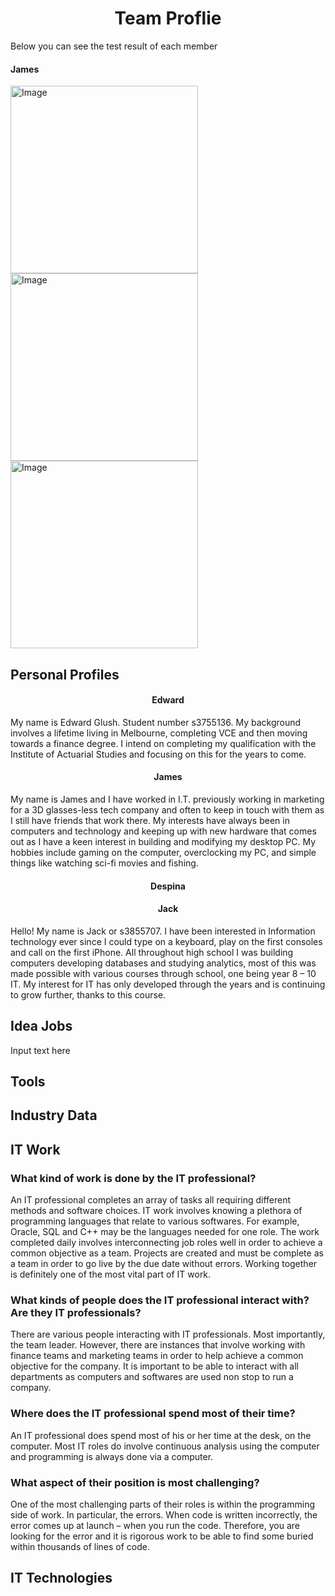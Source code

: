 <html>
  <center>
  <h1>
         Team Proflie
  </h1>
  </center>
  <body>
          Below you can see the test result of each member
  </body>
          <h4> James </h4>
    <div>
    <img src="https://user-images.githubusercontent.com/62319092/79943429-37956380-84ac-11ea-9804-3dc8028268a0.png" alt="Image" height="300" width="300" class="GeneratedImage">
    
 <img src="https://user-images.githubusercontent.com/62319092/79943669-c30ef480-84ac-11ea-9ebe-6aa0e68a7ff1.png" alt="Image" height="300" width="300" class="GeneratedImage">
   
   <img src="https://user-images.githubusercontent.com/62319092/79944477-f0f53880-84ae-11ea-8954-92f9e2c57bc5.png" alt="Image" height="300" width="300" class="GeneratedImage">

  
  
  <h2>
  <b> Personal Profiles </b>
  </h2> 

<body>
  
 <center> <h4> <b> Edward </b> </h4> </center>
  <div>
  My name is Edward Glush. Student number s3755136. My background involves a lifetime living in Melbourne, completing VCE and then moving towards a finance degree. I intend on completing my qualification with the Institute of Actuarial Studies and focusing on this for the years to come. 
  
<center>  <h4> <b> James </b> </h4> </center>
<div>
  My name is James and I have worked in I.T. previously working in marketing for a 3D glasses-less tech company and often to keep in touch with them as I still have friends that work there. My interests have always been in computers and technology and keeping up with new hardware that comes out as I have a keen interest in building and modifying my desktop PC.
My hobbies include gaming on the computer, overclocking my PC, and simple things like watching sci-fi movies and fishing.

 <center> <h4> <b> Despina </b> </h4> </center>
 <div>
  
<center>  <h4> <b> Jack </b> </h4> </center>
<div>
  Hello! My name is Jack or s3855707. I have been interested in Information technology ever since I could type on a keyboard, play on the first consoles and call on the first iPhone. All throughout high school I was building computers developing databases and studying analytics, most of this was made possible with various courses through school, one being year 8 – 10 IT. My interest for IT has only developed through the years and is continuing to grow further, thanks to this course.
  
  

</body>

<div>
  

  <h2> 
  Idea Jobs
  </h2>
  
  <body>
  Input text here
  </body>
  
  <div>

  <h2>
  Tools
  </h2>
  
  <div>
  
  <h2>
  Industry Data
  </h2>
  
  <body>
  
  </body>
  
  <div>
  
  <h2>
  IT Work
  </h2>
    
   <body>
  <b> <h3> What kind of work is done by the IT professional? </h3> </b>
  An IT professional completes an array of tasks all requiring different methods and software choices. IT work involves knowing a plethora of programming languages that relate to various softwares. For example, Oracle, SQL and C++ may be the languages needed for one role. The work completed daily involves interconnecting job roles well in order to achieve a common objective as a team. Projects are created and must be complete as a team in order to go live by the due date without errors. Working together is definitely one of the most vital part of IT work. 
  
  <b> <h3> What kinds of people does the IT professional interact with? Are they IT professionals? </b> </h3>
  There are various people interacting with IT professionals. Most importantly, the team leader. However, there are instances that involve working with finance teams and marketing teams in order to help achieve a common objective for the company. It is important to be able to interact with all departments as computers and softwares are used non stop to run a company.
  
<b> <h3>  Where does the IT professional spend most of their time? </b> </h3>
An IT professional does spend most of his or her time at the desk, on the computer. Most IT roles do involve continuous analysis using the computer and programming is always done via a computer.

<b> <h3> What aspect of their position is most challenging? </b> </h3>
One of the most challenging parts of their roles is within the programming side of work. In particular, the errors. When code is written incorrectly, the error comes up at launch – when you run the code. Therefore, you are looking for the error and it is rigorous work to be able to find some buried within thousands of lines of code.
    
    
    
   </body>
  
  <div>
  
  <h2>
  IT Technologies
  </h2>
  
  <body>
  
  </body>
  
  

  
</html>
